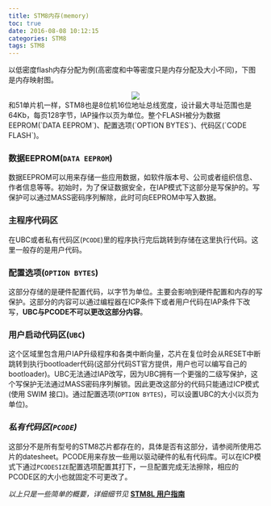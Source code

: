 ```yaml
---
title: STM8内存(memory)
toc: true
date: 2016-08-08 10:12:15
categories: STM8
tags: STM8
---
```

以低密度flash内存分配为例(高密度和中等密度只是内存分配及大小不同)，下图是内存映射图。
<center><img src="http://obd6jz6in.bkt.clouddn.com/STM8%E4%BD%8E%E5%AF%86%E5%BA%A6Flash.jpg"></center>
和51单片机一样，STM8也是8位机16位地址总线宽度，设计最大寻址范围也是64Kb，每页128字节，IAP操作以页为单位。整个FLASH被分为数据EEPROM(`DATA EEPROM`)、配置选项(`OPTION BYTES`)、代码区(`CODE FLASH`)。

### 数据EEPROM(`DATA EEPROM`)
数据EEPROM可以用来存储一些应用数据，如软件版本号、公司或者组织信息、作者信息等等。初始时，为了保证数据安全，在IAP模式下这部分是写保护的。写保护可以通过MASS密码序列解除，此时可向EEPROM中写入数据。

### 主程序代码区
在UBC或者私有代码区(`PCODE`)里的程序执行完后跳转到存储在这里执行代码。这里一般存的是用户代码。

### 配置选项(`OPTION BYTES`)
这部分存储的是硬件配置代码，以字节为单位。主要会影响到硬件配置和内存的写保护。这部分的内容可以通过编程器在ICP条件下或者用户代码在IAP条件下改写，**UBC与PCODE不可以更改这部分内容**。

### 用户启动代码区(`UBC`)
这个区域里包含用户IAP升级程序和各类中断向量，芯片在复位时会从RESET中断跳转到执行bootloader代码(这部分代码ST官方提供，用户也可以编写自己的bootloader)。UBC无法通过IAP改写，因为UBC拥有一个更强的二级写保护，这个写保护无法通过MASS密码序列解锁。因此更改这部分的代码只能通过ICP模式(使用 SWIM 接口)。通过配置选项(`OPTION BYTES`)，可以设置UBC的大小(以页为单位)。

### *私有代码区(`PCODE`)*
这部分不是所有型号的STM8芯片都存在的，具体是否有这部分，请参阅所使用芯片的datesheet。PCODE用来存放一些用以驱动硬件的私有代码库。可以在ICP模式下通过`PCODESIZE`配置选项配置其打下，一旦配置完成无法擦除，相应的PCODE区的大小也就固定不可更改了。

*以上只是一些简单的概要，详细细节见* **[STM8L 用户指南](http://obd6jz6in.bkt.clouddn.com/STM8L%20%E7%94%A8%E6%88%B7%E6%8C%87%E5%8D%97.pdf)**